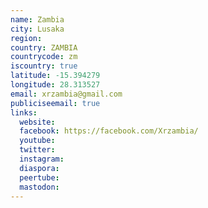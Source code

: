```yaml
---
name: Zambia
city: Lusaka
region:
country: ZAMBIA
countrycode: zm
iscountry: true
latitude: -15.394279
longitude: 28.313527
email: xrzambia@gmail.com
publiciseemail: true
links:
  website:
  facebook: https://facebook.com/Xrzambia/
  youtube:
  twitter:
  instagram:
  diaspora:
  peertube:
  mastodon:
---
```

